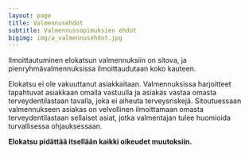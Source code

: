 ```yaml
---
layout: page
title: Valmennusehdot
subtitle: Valmennussopimuksien ehdot
bigimg: img/a_valmennusehdot.jpg
---
```


Ilmoittautuminen elokatsun valmennuksiin on sitova, ja pienryhmävalmennuksissa ilmoittaudutaan koko kauteen.

Elokatsu ei ole vakuuttanut asiakkaitaan. Valmennuksissa harjoitteet tapahtuvat asiakkaan omalla vastuulla ja asiakas vastaa omasta terveydentilastaan tavalla, joka ei aiheuta terveysriskejä. Sitoutuessaan valmennukseen asiakas on velvollinen ilmoittamaan omasta terveydentilastaan sellaiset asiat, jotka valmentajan tulee huomioida turvallisessa ohjauksessaan.

**Elokatsu pidättää itsellään kaikki oikeudet muutoksiin.**
